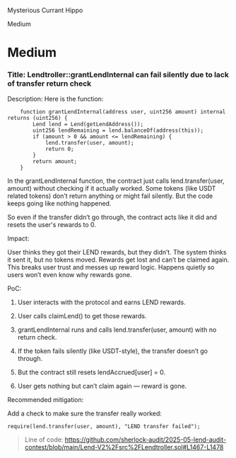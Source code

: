 Mysterious Currant Hippo

Medium

# Medium

### Title: Lendtroller::grantLendInternal can fail silently due to lack of transfer return check

Description:
Here is the function: 

```solidity
    function grantLendInternal(address user, uint256 amount) internal returns (uint256) {
        Lend lend = Lend(getLendAddress());
        uint256 lendRemaining = lend.balanceOf(address(this));
        if (amount > 0 && amount <= lendRemaining) {
            lend.transfer(user, amount);
            return 0;
        }
        return amount;
    }
```

In the grantLendInternal function, the contract just calls lend.transfer(user, amount) without checking if it actually worked. Some tokens (like USDT related tokens) don’t return anything or might fail silently. But the code keeps going like nothing happened.

So even if the transfer didn’t go through, the contract acts like it did and resets the user's rewards to 0.

Impact:

User thinks they got their LEND rewards, but they didn’t. The system thinks it sent it, but no tokens moved. Rewards get lost and can’t be claimed again. This breaks user trust and messes up reward logic. Happens quietly so users won’t even know why rewards gone.



PoC:

1. User interacts with the protocol and earns LEND rewards.


2. User calls claimLend() to get those rewards.


3. grantLendInternal runs and calls lend.transfer(user, amount) with no return check.


4. If the token fails silently (like USDT-style), the transfer doesn’t go through.


5. But the contract still resets lendAccrued[user] = 0.


6. User gets nothing but can’t claim again — reward is gone.

Recommended mitigation: 

Add a check to make sure the transfer really worked:

```solidity
require(lend.transfer(user, amount), "LEND transfer failed");
```
>Line of code: https://github.com/sherlock-audit/2025-05-lend-audit-contest/blob/main/Lend-V2%2Fsrc%2FLendtroller.sol#L1467-L1478
